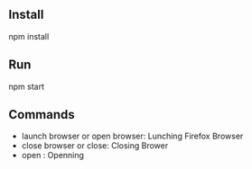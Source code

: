 ## Install
npm install

## Run
npm start

## Commands

- launch browser or open browser: Lunching Firefox Browser
- close browser or close: Closing Brower
- open <url>: Openning <url>
